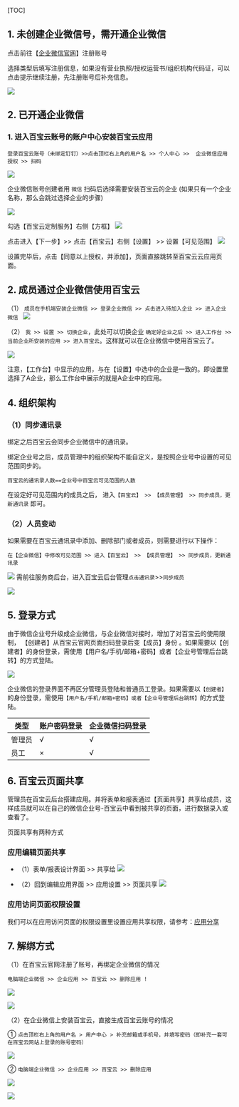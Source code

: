 
[TOC]

## 1. 未创建企业微信号，需开通企业微信

点击前往【[企业微信官网](https://work.weixin.qq.com/)】注册账号

选择类型后填写注册信息，如果没有营业执照/授权运营书/组织机构代码证，可以点击提示继续注册，先注册账号后补充信息。

![](http://docfiles.baibaoyun.com/Fhkl-gpt3JBI99Gmb021FMI0YTxZ)


## 2. 已开通企业微信

### 1. 进入百宝云账号的账户中心安装百宝云应用

`登录百宝云账号（未绑定钉钉）>>点击顶栏右上角的用户名 >> 个人中心 >>  企业微信应用授权 >> 扫码 `

![](http://docfiles.baibaoyun.com/FsSyJL7mSv73FfUMwxA0tZbKrkDQ)

企业微信账号创建者用 `微信` 扫码后选择需要安装百宝云的企业 (如果只有一个企业名称，那么会跳过选择企业的步骤)

![](http://docfiles.baibaoyun.com/FpNK1-FWHITb09_JvuzX4Ur44vOG)

勾选【百宝云定制服务】右侧【方框】
![](http://docfiles.baibaoyun.com/FsIy56CvkpGcG5fVjJbLT4YZ2vxP)

点击进入【下一步】>> 点击【百宝云】右侧【设置】 >> 设置【可见范围】 
![](http://docfiles.baibaoyun.com/FotM5R19poLfI7IS77dXhoSfbLIB)


设置完毕后，点击【同意以上授权，并添加】，页面直接跳转至百宝云云应用页面。

## 2. 成员通过企业微信使用百宝云

（1） `成员在手机端安装企业微信 >> 登录企业微信 >> 点击进入待加入企业 >> 进入企业微信 `
![](http://docfiles.baibaoyun.com/Fk87tq8LdV7inSDufFgyWZjyW2e3)

（2） `我 >> 设置 >> 切换企业`，此处可以切换企业 `确定好企业之后 >> 进入工作台 >> 当前企业所安装的应用 >> 进入百宝云`。这样就可以在企业微信中使用百宝云了。 

![](http://docfiles.baibaoyun.com/FsofsIc2yQkr1kVk_7kn0Gu1IpVZ)

注意，【工作台】中显示的应用，与在【设置】中选中的企业是一致的。即设置里选择了A企业，那么工作台中展示的就是A企业中的应用。

## 4. 组织架构

### （1）同步通讯录

绑定之后百宝云会同步企业微信中的通讯录。

绑定企业号之后，成员管理中的组织架构不能自定义，是按照企业号中设置的可见范围同步的。

`百宝云的通讯录人数==企业号中百宝云可见范围的人数`

在设定好可见范围内的成员之后， 进入`【百宝云】 >> 【成员管理】 >> 同步成员，更新通讯录` 即可。

### （2）人员变动

如果需要在百宝云通讯录中添加、删除部门或者成员，则需要进行以下操作：

`在【企业微信】中修改可见范围 >> 进入【百宝云】 >> 【成员管理】 >> 同步成员，更新通讯录`

![](http://docfiles.baibaoyun.com/FjEkTk8l6P05P33e1BSgcHSrhNH2)
需前往服务商后台，进入百宝云后台管理`点击通讯录`>>`同步成员`

![](http://docfiles.baibaoyun.com/FgANnesIFVkp_1i5jBQW30Z1S_UF)
## 5. 登录方式

由于微信企业号升级成企业微信，与企业微信对接时，增加了对百宝云的使用限制， 【创建者】从百宝云官网页面扫码登录后变【成员】身份 。如果需要以【创建者】的身份登录，需使用【用户名/手机/邮箱+密码】或者【企业号管理后台跳转】的方式登陆。

![](http://docfiles.baibaoyun.com/FkRQOnwVsNfDDolgEISrnsaYKBjd)

企业微信的登录界面不再区分管理员登陆和普通员工登录。如果需要以`【创建者】`的身份登录，需使用`【用户名/手机/邮箱+密码】或者【企业号管理后台跳转】`的方式登陆。

| 类型   |  账户密码登录  |  企业微信扫码登录  |
| --- | --- | --- |
|  管理员  |  √  |  √  |
|   员工 |  ×  |  √  |


## 6. 百宝云页面共享

管理员在百宝云后台搭建应用。并将表单和报表通过【页面共享】共享给成员，这样成员就可以在自己的微信企业号-百宝云中看到被共享的页面，进行数据录入或查看了。

页面共享有两种方式

### 应用编辑页面共享
* （1）表单/报表设计界面 >> 共享给
![](http://docfiles.baibaoyun.com/FosWCP2vf3X1PubEQmUmIRRV9wZq)


* （2）回到编辑应用界面 >> 应用设置 >> 页面共享
![](http://docfiles.baibaoyun.com/FrCJbLo1KqvEL4ZQoTT8zWajQ2Nw)

### 应用访问页面权限设置
我们可以在应用访问页面的权限设置里设置应用共享权限，请参考：[应用分享](https://doc.baibaoyun.com/doc/10317)


## 7. 解绑方式

（1）在百宝云官网注册了账号，再绑定企业微信的情况

`电脑端企业微信 >> 企业应用 >> 百宝云 >> 删除应用 !`

![](http://docfiles.baibaoyun.com/FqV3Q0h_iYvteTMPh9uX-P3bbfGS)

![](http://docfiles.baibaoyun.com/FveuVAMHNVE9rdt2lCgDV8WbL3Ut)

（2）在企业微信上安装百宝云，直接生成百宝云账号的情况

① `点击顶栏右上角的用户名 > 用户中心 > 补充邮箱或手机号，并填写密码（即补充一套可在百宝云网站上登录的账号密码）`

![](http://docfiles.baibaoyun.com/FmvRFZ24-zJawNWp67RvwbWgl-_H)

② `电脑端企业微信 >> 企业应用 >> 百宝云 >> 删除应用 `

![](http://docfiles.baibaoyun.com/FqV3Q0h_iYvteTMPh9uX-P3bbfGS)

![](http://docfiles.baibaoyun.com/FveuVAMHNVE9rdt2lCgDV8WbL3Ut)